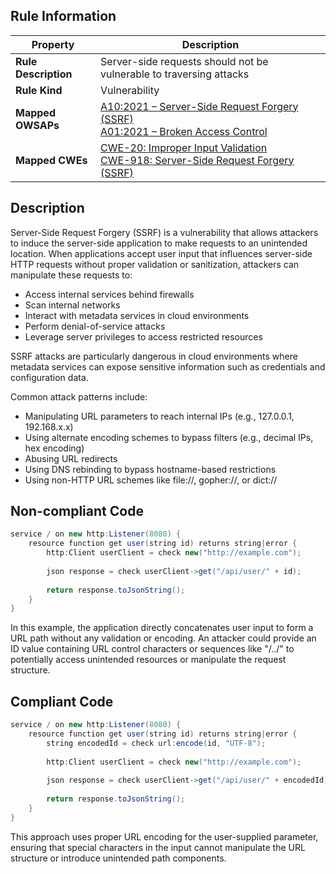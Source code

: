 ## Rule Information

| Property | Description |
|---------|-------------|
| **Rule Description** | Server-side requests should not be vulnerable to traversing attacks |
| **Rule Kind** | Vulnerability |
| **Mapped OWSAPs** | [A10:2021 – Server-Side Request Forgery (SSRF)](https://owasp.org/Top10/A10_2021-Server-Side_Request_Forgery_%28SSRF%29/)<br>[A01:2021 – Broken Access Control](https://owasp.org/Top10/A01_2021-Broken_Access_Control/) |
| **Mapped CWEs** | [CWE-20: Improper Input Validation](https://cwe.mitre.org/data/definitions/20.html)<br>[CWE-918: Server-Side Request Forgery (SSRF)](https://cwe.mitre.org/data/definitions/918.html) |

## Description

Server-Side Request Forgery (SSRF) is a vulnerability that allows attackers to induce the server-side application to make requests to an unintended location. When applications accept user input that influences server-side HTTP requests without proper validation or sanitization, attackers can manipulate these requests to:

- Access internal services behind firewalls
- Scan internal networks
- Interact with metadata services in cloud environments
- Perform denial-of-service attacks
- Leverage server privileges to access restricted resources

SSRF attacks are particularly dangerous in cloud environments where metadata services can expose sensitive information such as credentials and configuration data.

Common attack patterns include:

- Manipulating URL parameters to reach internal IPs (e.g., 127.0.0.1, 192.168.x.x)
- Using alternate encoding schemes to bypass filters (e.g., decimal IPs, hex encoding)
- Abusing URL redirects
- Using DNS rebinding to bypass hostname-based restrictions
- Using non-HTTP URL schemes like file://, gopher://, or dict://

## Non-compliant Code

```java
service / on new http:Listener(8080) {
    resource function get user(string id) returns string|error { 
        http:Client userClient = check new("http://example.com");
        
        json response = check userClient->get("/api/user/" + id);
        
        return response.toJsonString();
    }
}
```

In this example, the application directly concatenates user input to form a URL path without any validation or encoding. An attacker could provide an ID value containing URL control characters or sequences like "/../" to potentially access unintended resources or manipulate the request structure.

## Compliant Code

```java
service / on new http:Listener(8080) {
    resource function get user(string id) returns string|error {
        string encodedId = check url:encode(id, "UTF-8");
        
        http:Client userClient = check new("http://example.com");
        
        json response = check userClient->get("/api/user/" + encodedId);
        
        return response.toJsonString();
    }
}
```

This approach uses proper URL encoding for the user-supplied parameter, ensuring that special characters in the input cannot manipulate the URL structure or introduce unintended path components.